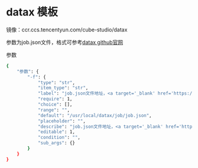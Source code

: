 # datax 模板
镜像：ccr.ccs.tencentyun.com/cube-studio/datax  

参数为job.json文件，格式可参考[datax github官网](https://github.com/alibaba/DataX)

参数
```bash
{
    "参数": {
        "-f": {
            "type": "str",
            "item_type": "str",
            "label": "job.json文件地址，<a target='_blank' href='https://github.com/alibaba/DataX'>书写格式参考</a>",
            "require": 1,
            "choice": [],
            "range": "",
            "default": "/usr/local/datax/job/job.json",
            "placeholder": "",
            "describe": "job.json文件地址，<a target='_blank' href='https://github.com/alibaba/DataX'>书写格式参考</a>",
            "editable": 1,
            "condition": "",
            "sub_args": {}
        }
    }
}
```
